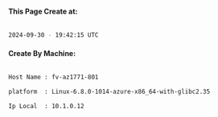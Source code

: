
   
#### This Page Create at:

```bash

2024-09-30 - 19:42:15 UTC

```

#### Create By Machine:

```bash

Host Name : fv-az1771-801

platform  : Linux-6.8.0-1014-azure-x86_64-with-glibc2.35

Ip Local  : 10.1.0.12

```

